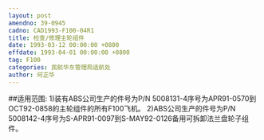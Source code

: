 ```yaml
---
layout: post
amendno: 39-0945
cadno: CAD1993-F100-04R1
title: 检查/修理主轮组件
date: 1993-03-12 00:00:00 +0800
effdate: 1993-04-01 00:00:00 +0800
tag: F100
categories: 民航华东管理局适航处
author: 何正华
---
```


##适用范围:
1)装有ABS公司生产的件号为P/N 5008131-4序号为APR91-0570到OCT92-0858的主轮组件的所有F100飞机。
2)ABS公司生产的件号为P/N 5008142-4序号为S-APR91-0097到S-MAY92-0126备用可拆卸法兰盘轮子组件。

